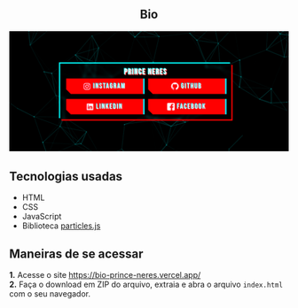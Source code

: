 <h2 align="center">Bio</h2>

<div align="center">
  <img src="assets/images/bio.png" >
</div>

## Tecnologias usadas
* HTML
* CSS
* JavaScript
* Biblioteca [particles.js](https://github.com/VincentGarreau/particles.js/)

## Maneiras de se acessar
**1.** Acesse o site <https://bio-prince-neres.vercel.app/>  
**2.** Faça o download em ZIP do arquivo, extraia e abra o arquivo `index.html` com o seu navegador.

